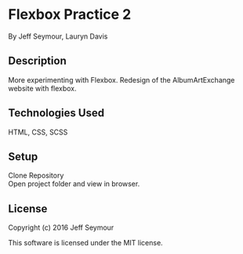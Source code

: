# Flexbox Practice 2
By Jeff Seymour, Lauryn Davis

## Description
More experimenting with Flexbox. Redesign of the AlbumArtExchange website with flexbox.

## Technologies Used
HTML, CSS, SCSS

## Setup  
Clone Repository  
Open project folder and view in browser.  

## License
Copyright (c) 2016 Jeff Seymour

This software is licensed under the MIT license.
